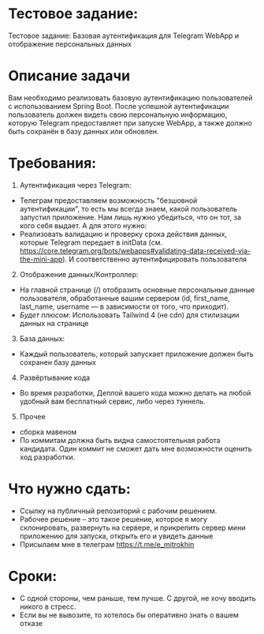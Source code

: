 # Тестовое задание:
Тестовое задание:  Базовая аутентификация для Telegram WebApp и отображение персональных данных

# Описание задачи
Вам необходимо реализовать базовую аутентификацию пользователей с использованием Spring Boot. После успешной аутентификации пользователь должен видеть свою персональную информацию, которую Telegram предоставляет при запуске WebApp, а также должно быть сохранён в базу данных или обновлен.

# Требования:
1. Аутентификация через Telegram:
* Телеграм предоставляем возможность "безшовной аутентификации", то есть мы всегда знаем, какой пользователь запустил приложение. Нам лишь нужно убедиться, что он тот, за кого себя выдает. А для этого нужно:
* Реализовать валидацию и проверку срока действия данных, которые Telegram передает в initData (см. https://core.telegram.org/bots/webapps#validating-data-received-via-the-mini-app). И соответственно аутентифицировать пользователя
2. Отображение данных/Контроллер:
* На главной странице (/) отобразить основные персональные данные пользователя, обработанные вашим сервером (id, first_name, last_name, username — в зависимости от того, что приходит).
* _Будет плюсом_: Использовать Tailwind 4 (не cdn) для стилизации данных на странице
3. База данных:
* Каждый пользователь, который запускает приложение должен быть сохранен базу данных
4. Развёртывание кода
* Во время разработки, Деплой вашего кода можно делать на любой удобный вам бесплатный сервис, либо через туннель.
5. Прочее
* сборка мавеном
* По коммитам должна быть видна самостоятельная работа кандидата. Один коммит не сможет дать мне возможности оценить ход разработки.

# Что нужно сдать:
* Ссылку на публичный репозиторий с рабочим решением.
* Рабочее решение – это такое решение, которое я могу склонировать, развернуть на сервере, и прикрепить сервер мини приложению для запуска, открыть его и увидеть данные
* Присылаем мне в телеграм https://t.me/e_mitrokhin

# Сроки:
* С одной стороны, чем раньше, тем лучше. С другой, не хочу вводить никого в стресс.
* Если вы не вывозите, то хотелось бы оперативно знать о вашем отказе
